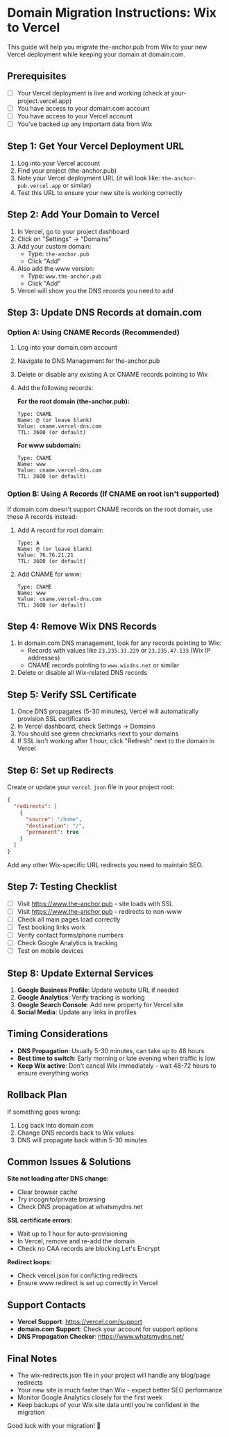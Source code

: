 # Domain Migration Instructions: Wix to Vercel

This guide will help you migrate the-anchor.pub from Wix to your new Vercel deployment while keeping your domain at domain.com.

## Prerequisites

- [ ] Your Vercel deployment is live and working (check at your-project.vercel.app)
- [ ] You have access to your domain.com account
- [ ] You have access to your Vercel account
- [ ] You've backed up any important data from Wix

## Step 1: Get Your Vercel Deployment URL

1. Log into your Vercel account
2. Find your project (the-anchor.pub)
3. Note your Vercel deployment URL (it will look like: `the-anchor-pub.vercel.app` or similar)
4. Test this URL to ensure your new site is working correctly

## Step 2: Add Your Domain to Vercel

1. In Vercel, go to your project dashboard
2. Click on "Settings" → "Domains"
3. Add your custom domain:
   - Type: `the-anchor.pub`
   - Click "Add"
4. Also add the www version:
   - Type: `www.the-anchor.pub`
   - Click "Add"
5. Vercel will show you the DNS records you need to add

## Step 3: Update DNS Records at domain.com

### Option A: Using CNAME Records (Recommended)

1. Log into your domain.com account
2. Navigate to DNS Management for the-anchor.pub
3. Delete or disable any existing A or CNAME records pointing to Wix
4. Add the following records:

   **For the root domain (the-anchor.pub):**
   ```
   Type: CNAME
   Name: @ (or leave blank)
   Value: cname.vercel-dns.com
   TTL: 3600 (or default)
   ```

   **For www subdomain:**
   ```
   Type: CNAME
   Name: www
   Value: cname.vercel-dns.com
   TTL: 3600 (or default)
   ```

### Option B: Using A Records (If CNAME on root isn't supported)

If domain.com doesn't support CNAME records on the root domain, use these A records instead:

1. Add A record for root domain:
   ```
   Type: A
   Name: @ (or leave blank)
   Value: 76.76.21.21
   TTL: 3600 (or default)
   ```

2. Add CNAME for www:
   ```
   Type: CNAME
   Name: www
   Value: cname.vercel-dns.com
   TTL: 3600 (or default)
   ```

## Step 4: Remove Wix DNS Records

1. In domain.com DNS management, look for any records pointing to Wix:
   - Records with values like `23.235.33.229` or `23.235.47.133` (Wix IP addresses)
   - CNAME records pointing to `www.wixdns.net` or similar
2. Delete or disable all Wix-related DNS records

## Step 5: Verify SSL Certificate

1. Once DNS propagates (5-30 minutes), Vercel will automatically provision SSL certificates
2. In Vercel dashboard, check Settings → Domains
3. You should see green checkmarks next to your domains
4. If SSL isn't working after 1 hour, click "Refresh" next to the domain in Vercel

## Step 6: Set up Redirects

Create or update your `vercel.json` file in your project root:

```json
{
  "redirects": [
    {
      "source": "/home",
      "destination": "/",
      "permanent": true
    }
  ]
}
```

Add any other Wix-specific URL redirects you need to maintain SEO.

## Step 7: Testing Checklist

- [ ] Visit https://www.the-anchor.pub - site loads with SSL
- [ ] Visit https://www.the-anchor.pub - redirects to non-www
- [ ] Check all main pages load correctly
- [ ] Test booking links work
- [ ] Verify contact forms/phone numbers
- [ ] Check Google Analytics is tracking
- [ ] Test on mobile devices

## Step 8: Update External Services

1. **Google Business Profile**: Update website URL if needed
2. **Google Analytics**: Verify tracking is working
3. **Google Search Console**: Add new property for Vercel site
4. **Social Media**: Update any links in profiles

## Timing Considerations

- **DNS Propagation**: Usually 5-30 minutes, can take up to 48 hours
- **Best time to switch**: Early morning or late evening when traffic is low
- **Keep Wix active**: Don't cancel Wix immediately - wait 48-72 hours to ensure everything works

## Rollback Plan

If something goes wrong:
1. Log back into domain.com
2. Change DNS records back to Wix values
3. DNS will propagate back within 5-30 minutes

## Common Issues & Solutions

**Site not loading after DNS change:**
- Clear browser cache
- Try incognito/private browsing
- Check DNS propagation at whatsmydns.net

**SSL certificate errors:**
- Wait up to 1 hour for auto-provisioning
- In Vercel, remove and re-add the domain
- Check no CAA records are blocking Let's Encrypt

**Redirect loops:**
- Check vercel.json for conflicting redirects
- Ensure www redirect is set up correctly in Vercel

## Support Contacts

- **Vercel Support**: https://vercel.com/support
- **domain.com Support**: Check your account for support options
- **DNS Propagation Checker**: https://www.whatsmydns.net/

## Final Notes

- The wix-redirects.json file in your project will handle any blog/page redirects
- Your new site is much faster than Wix - expect better SEO performance
- Monitor Google Analytics closely for the first week
- Keep backups of your Wix site data until you're confident in the migration

Good luck with your migration! 🚀